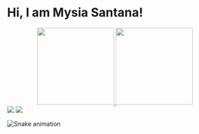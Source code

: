 # Hi, I am Mysia Santana!

<div align="center">
  <a href="https://github.com/Mysia14">
  <img height="180em" src="https://github-readme-stats.vercel.app/api?username=mysia14&show_icons=true&theme=dracula&include_all_commits=true&count_private=true"/>
  <img height="180em" src="https://github-readme-stats.vercel.app/api/top-langs/?username=mysia14&layout=compact&langs_count=7&theme=dracula"/>
</div>
<div>
<a href="https://www.linkedin.com/in/mysia-santana-0236541b1/" target="_blank"><img src="https://img.shields.io/badge/-LinkedIn-%230077B5?style=for-the-badge&logo=linkedin&logoColor=white" target="_blank"></a> 
   <a href = "mailto:mysisantana@gmail.com"><img src="https://img.shields.io/badge/-Gmail-%23333?style=for-the-badge&logo=gmail&logoColor=white" target="_blank"></a>
  
  
  
  ![Snake animation](https://github.com/Mysia14/blob/output/github-contribution-grid-snake.svg)
</div>
